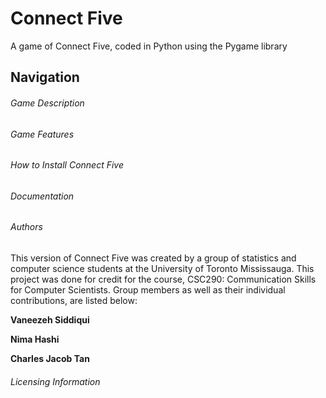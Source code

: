 # Connect Five
A game of Connect Five, coded in Python using the Pygame library

## Navigation

###### Game Description

###### Game Features

###### How to Install Connect Five

###### Documentation

###### Authors 

This version of Connect Five was created by a group of statistics and computer science students at the University of Toronto Mississauga. This project was done for credit for the course, CSC290: Communication Skills for Computer Scientists. Group members as well as their individual contributions, are listed below: 

**Vaneezeh Siddiqui**

**Nima Hashi**

**Charles Jacob Tan**



###### Licensing Information


